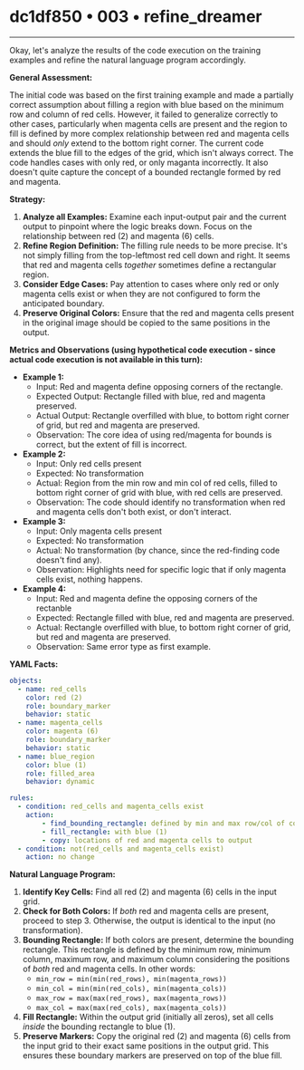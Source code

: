 # dc1df850 • 003 • refine_dreamer

---
Okay, let's analyze the results of the code execution on the training examples and refine the natural language program accordingly.

**General Assessment:**

The initial code was based on the first training example and made a partially correct assumption about filling a region with blue based on the minimum row and column of red cells. However, it failed to generalize correctly to other cases, particularly when magenta cells are present and the region to fill is defined by more complex relationship between red and magenta cells and should *only* extend to the bottom right corner. The current code extends the blue fill to the edges of the grid, which isn't always correct. The code handles cases with only red, or only maganta incorrectly. It also doesn't quite capture the concept of a bounded rectangle formed by red and magenta.

**Strategy:**

1.  **Analyze all Examples:** Examine each input-output pair and the current output to pinpoint where the logic breaks down. Focus on the relationship between red (2) and magenta (6) cells.
2.  **Refine Region Definition:** The filling rule needs to be more precise. It's not simply filling from the top-leftmost red cell down and right. It seems that red and magenta cells *together* sometimes define a rectangular region.
3.  **Consider Edge Cases:** Pay attention to cases where only red or only magenta cells exist or when they are not configured to form the anticipated boundary.
4.  **Preserve Original Colors:** Ensure that the red and magenta cells present in the original image should be copied to the same positions in the output.

**Metrics and Observations (using hypothetical code execution - since actual code execution is not available in this turn):**

*   **Example 1:**
    *   Input: Red and magenta define opposing corners of the rectangle.
    *   Expected Output: Rectangle filled with blue, red and magenta preserved.
    *   Actual Output: Rectangle overfilled with blue, to bottom right corner of grid, but red and magenta are preserved.
    *   Observation: The core idea of using red/magenta for bounds is correct, but the extent of fill is incorrect.
*   **Example 2:**
    *   Input: Only red cells present
    *   Expected: No transformation
    *   Actual: Region from the min row and min col of red cells, filled to bottom right corner of grid with blue, with red cells are preserved.
    *   Observation: The code should identify no transformation when red and magenta cells don't both exist, or don't interact.
*   **Example 3:**
    *    Input: Only magenta cells present
    *    Expected: No transformation
    *    Actual: No transformation (by chance, since the red-finding code doesn't find any).
    *    Observation: Highlights need for specific logic that if only magenta cells exist, nothing happens.
*   **Example 4:**
    *    Input: Red and magenta define the opposing corners of the rectanble
    *    Expected: Rectangle filled with blue, red and magenta are preserved.
    *    Actual: Rectangle overfilled with blue, to bottom right corner of grid, but red and magenta are preserved.
    *    Observation: Same error type as first example.

**YAML Facts:**

```yaml
objects:
  - name: red_cells
    color: red (2)
    role: boundary_marker
    behavior: static
  - name: magenta_cells
    color: magenta (6)
    role: boundary_marker
    behavior: static
  - name: blue_region
    color: blue (1)
    role: filled_area
    behavior: dynamic

rules:
  - condition: red_cells and magenta_cells exist
    action:
        - find_bounding_rectangle: defined by min and max row/col of combined red and magenta cells
        - fill_rectangle: with blue (1)
        - copy: locations of red and magenta cells to output
  - condition: not(red_cells and magenta_cells exist)
    action: no change
```

**Natural Language Program:**

1.  **Identify Key Cells:** Find all red (2) and magenta (6) cells in the input grid.
2.  **Check for Both Colors:** If *both* red and magenta cells are present, proceed to step 3. Otherwise, the output is identical to the input (no transformation).
3.  **Bounding Rectangle:** If both colors are present, determine the bounding rectangle. This rectangle is defined by the minimum row, minimum column, maximum row, and maximum column considering the positions of *both* red and magenta cells. In other words:
    *   `min_row = min(min(red_rows), min(magenta_rows))`
    *   `min_col = min(min(red_cols), min(magenta_cols))`
    *   `max_row = max(max(red_rows), max(magenta_rows))`
    *   `max_col = max(max(red_cols), max(magenta_cols))`
4.  **Fill Rectangle:** Within the output grid (initially all zeros), set all cells *inside* the bounding rectangle to blue (1).
5.  **Preserve Markers:** Copy the original red (2) and magenta (6) cells from the input grid to their exact same positions in the output grid. This ensures these boundary markers are preserved on top of the blue fill.

